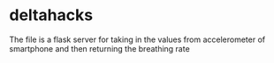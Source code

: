 # deltahacks

The file is a flask server for taking in the values from accelerometer of smartphone and then returning the breathing rate 
